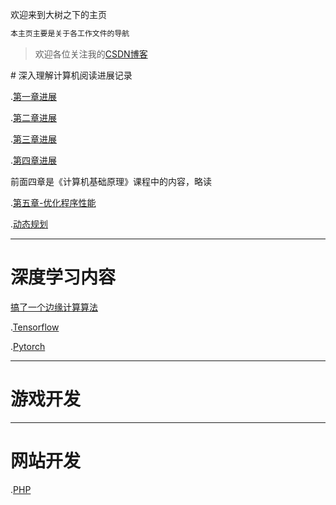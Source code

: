 欢迎来到大树之下的主页
<?php
print "hh";
?>
```markdown
本主页主要是关于各工作文件的导航
```
>欢迎各位关注我的[CSDN博客](https://blog.csdn.net/ZG____)
<link rel="icon" type="image/x-icon" href="tree.ico"/>
# 深入理解计算机阅读进展记录

.[第一章进展](docs/计算机安全/第一章进度.html)

.[第二章进展](docs/计算机安全/第二章进度.html)

.[第三章进展](docs/计算机安全/第三章进度.html)

.[第四章进展](docs/计算机安全/第三章进度.html)

前面四章是《计算机基础原理》课程中的内容，略读

.[第五章-优化程序性能](docs/计算机安全/第五章-优化程序性能.md)

.[动态规划](E:/github/belowthetree.github.io/docs/计算机安全/动态规划.md)

---
# 深度学习内容
[搞了一个边缘计算算法](https://github.com/belowthetree/bianyuansuanfa/blob/master/README.md)

.[Tensorflow](docs/深度学习/Tensorflow.html)

.[Pytorch](docs/深度学习/Pytorch.html)

---
# 游戏开发

---
# 网站开发
.[PHP](docs/网站/PHP.md)
